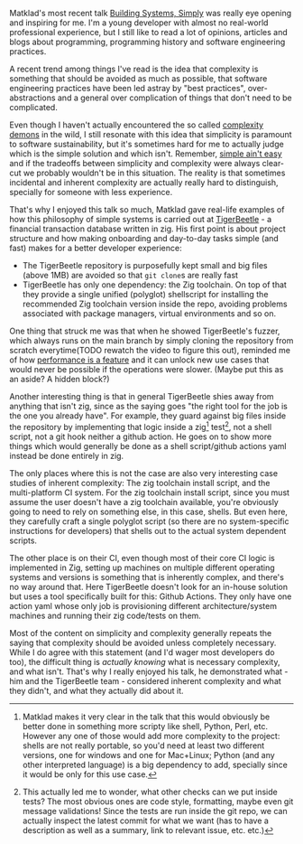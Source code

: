 Matklad's most recent talk [Building Systems, Simply](https://www.youtube.com/watch?v=jVC4DP-8xLM&list=WL&index=36&t=11s) was really eye opening and inspiring for me. I'm a young developer with almost no real-world professional experience, but I still like to read a lot of opinions, articles and blogs about programming, programming history and software engineering practices.

A recent trend among things I've read is the idea that complexity is something that should be avoided as much as possible, that software engineering practices have been led astray by "best practices", over-abstractions and a general over complication of things that don't need to be complicated.

Even though I haven't actually encountered the so called [complexity demons](https://grugbrain.dev/#grug-on-complexity) in the wild, I still resonate with this idea that simplicity is paramount to software sustainability, but it's sometimes hard for me to actually judge which is the simple solution and which isn't. Remember, [simple ain't easy](https://www.youtube.com/watch?v=SxdOUGdseq4&t=42s) and if the tradeoffs between simplicity and complexity were always clear-cut we probably wouldn't be in this situation. The reality is that sometimes incidental and inherent complexity are actually really hard to distinguish, specially for someone with less experience.

That's why I enjoyed this talk so much, Matklad gave real-life examples of how this philosophy of simple systems is carried out at [TigerBeetle](https://tigerbeetle.com/) - a financial transaction database written in zig. His first point is about project structure and how making onboarding and day-to-day tasks simple (and fast) makes for a better developer experience:
- The TigerBeetle repository is purposefully kept small and big files (above 1MB) are avoided so that `git clone`s are really fast
- TigerBeetle has only one dependency: the Zig toolchain. On top of that they provide a single unified (polyglot) shellscript for installing the recommended Zig toolchain version inside the repo, avoiding problems associated with package managers, virtual environments and so on.

One thing that struck me was that when he showed TigerBeetle's fuzzer, which always runs on the main branch by simply cloning the repository from scratch everytime(TODO rewatch the video to figure this out), reminded me of how [performance is a feature](https://blog.nelhage.com/post/reflections-on-performance/) and it can unlock new use cases that would never be possible if the operations were slower. (Maybe put this as an aside? A hidden block?)

Another interesting thing is that in general TigerBeetle shies away from anything that isn't zig, since as the saying goes "the right tool for the job is the one you already have". For example, they guard against big files inside the repository by implementing that logic inside a zig[^1] test[^2], not a shell script, not a git hook neither a github action. He goes on to show more things which would generally be done as a shell script/github actions yaml instead be done entirely in zig.

The only places where this is not the case are also very interesting case studies of inherent complexity: The zig toolchain install script, and the multi-platform CI system. For the zig toolchain install script, since you must assume the user doesn't have a zig toolchain available, you're obviously going to need to rely on something else, in this case, shells. But even here, they carefully craft a single polyglot script (so there are no system-specific instructions for developers) that shells out to the actual system dependent scripts.

The other place is on their CI, even though most of their core CI logic is implemented in Zig, setting up machines on multiple different operating systems and versions is something that is inherently complex, and there's no way around that. Here TigerBeetle doesn't look for an in-house solution but uses a tool specifically built for this: Github Actions. They only have one action yaml whose only job is provisioning different architecture/system machines and running their zig code/tests on them.

Most of the content on simplicity and complexity generally repeats the saying that complexity should be avoided unless completely necessary. While I do agree with this statement (and I'd wager most developers do too), the difficult thing is *actually knowing* what is necessary complexity, and what isn't. That's why I really enjoyed his talk, he demonstrated what - him and the TigerBeetle team - considered inherent complexity and what they didn't, and what they actually did about it.


[^1]: Matklad makes it very clear in the talk that this would obviously be better done in something more scripty like shell, Python, Perl, etc. However any one of those would add more complexity to the project: shells are not really portable, so you'd need at least two different versions, one for windows and one for Mac+Linux; Python (and any other interpreted language) is a big dependency to add, specially since it would be only for this use case.

[^2]: This actually led me to wonder, what other checks can we put inside tests? The most obvious ones are code style, formatting, maybe even git message validations! Since the tests are run inside the git repo, we can actually inspect the latest commit for what we want (has to have a description as well as a summary, link to relevant issue, etc. etc.)

